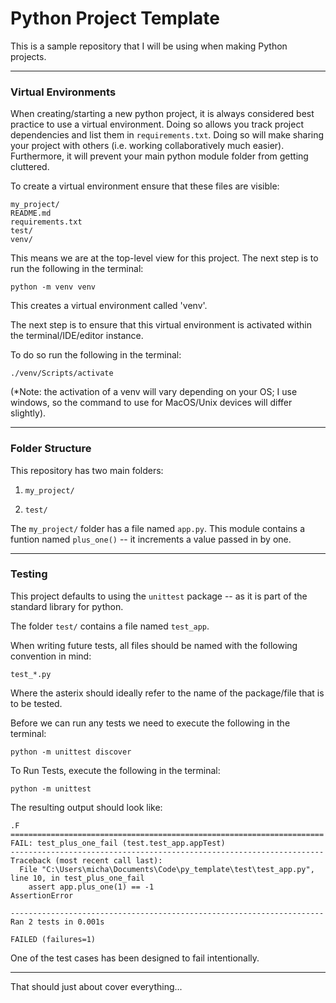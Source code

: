 # Python Project Template

This is a sample repository that I will be using when making Python projects.


___

### Virtual Environments

When creating/starting a new python project, it is always considered best practice to use a virtual environment. Doing so allows you track project dependencies and list them in `requirements.txt`. Doing so will make sharing your project with others (i.e. working collaboratively much easier). Furthermore, it will prevent your main python module folder from getting cluttered.

To create a virtual environment ensure that these files are visible:

```
my_project/  
README.md  
requirements.txt  
test/  
venv/
```

This means we are at the top-level view for this project. The next step is to run the following in the terminal:

``` 
python -m venv venv
```

This creates a virtual environment called 'venv'. 

The next step is to ensure that this virtual environment is activated within the terminal/IDE/editor instance.

To do so run the following in the terminal:

```
./venv/Scripts/activate
```

(*Note: the activation of a venv will vary depending on your OS; I use windows, so the command to use for MacOS/Unix devices will differ slightly).
____

### Folder Structure

This repository has two main folders:

1. `my_project/`

2. `test/`

The `my_project/` folder has a file named `app.py`. This module contains a funtion named `plus_one()` -- it increments a value passed in by one.

_____

### Testing

This project defaults to using the `unittest` package -- as it is part of the standard library for python.

The folder `test/` contains a file named `test_app`.

When writing future tests, all files should be named with the following convention in mind:

```
test_*.py
```

Where the asterix should ideally refer to the name of the package/file that is to be tested.

Before we can run any tests we need to execute the following in the terminal:

```
python -m unittest discover
```

To Run Tests, execute the following in the terminal:

```
python -m unittest
```

The resulting output should look like:

```
.F
======================================================================
FAIL: test_plus_one_fail (test.test_app.appTest)
----------------------------------------------------------------------
Traceback (most recent call last):
  File "C:\Users\micha\Documents\Code\py_template\test\test_app.py", line 10, in test_plus_one_fail
    assert app.plus_one(1) == -1
AssertionError

----------------------------------------------------------------------
Ran 2 tests in 0.001s

FAILED (failures=1)
```

One of the test cases has been designed to fail intentionally.

___

That should just about cover everything...